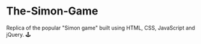 # The-Simon-Game
Replica of the popular "Simon game" built using HTML, CSS, JavaScript and jQuery. 🕹
